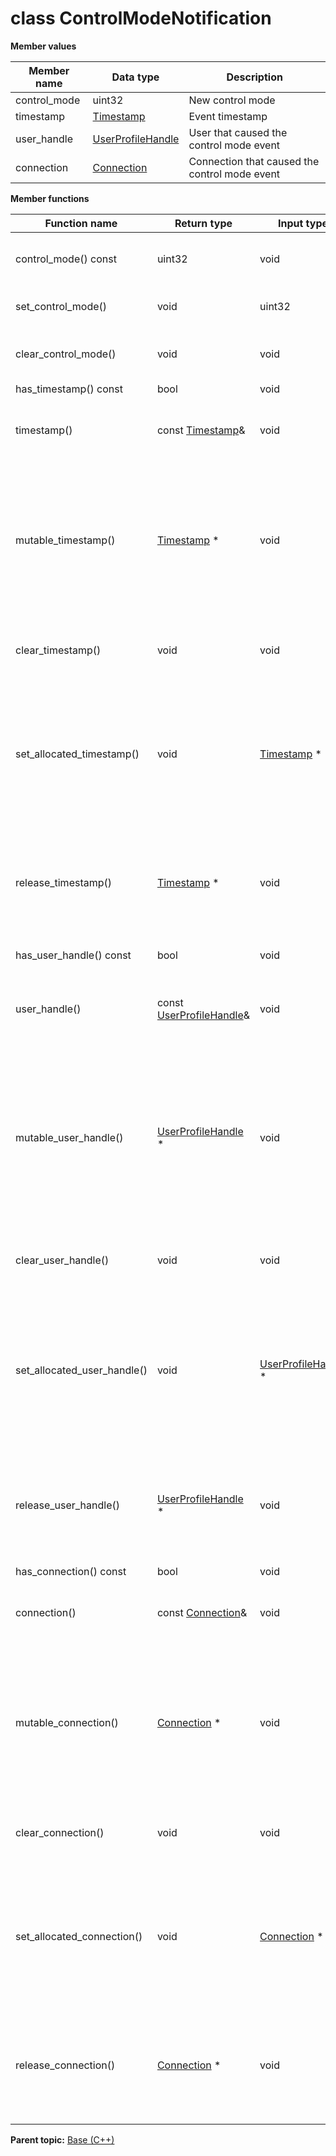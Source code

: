 # class ControlModeNotification

 **Member values** 

|Member name|Data type|Description|
|-----------|---------|-----------|
|control\_mode|uint32|New control mode|
|timestamp| [Timestamp](../Common/Timestamp.md#)|Event timestamp|
|user\_handle| [UserProfileHandle](../Common/UserProfileHandle.md#)|User that caused the control mode event|
|connection| [Connection](../Common/Connection.md#)|Connection that caused the control mode event|

 **Member functions** 

|Function name|Return type|Input type|Description|
|-------------|-----------|----------|-----------|
|control\_mode\(\) const|uint32|void|Returns the current value of control\_mode. If the control\_mode is not set, returns 0.|
|set\_control\_mode\(\)|void|uint32|Sets the value of control\_mode. After calling this, control\_mode\(\) will return value.|
|clear\_control\_mode\(\)|void|void|Clears the value of control\_mode. After calling this, control\_mode\(\) will return the empty string/empty bytes.|
|has\_timestamp\(\) const|bool|void|Returns true if timestamp is set.|
|timestamp\(\)|const [Timestamp](../Common/Timestamp.md#)&|void|Returns the current value of timestamp. If timestamp is not set, returns a [Timestamp](../Common/Timestamp.md#) with none of its fields set \(possibly timestamp::default\_instance\(\)\).|
|mutable\_timestamp\(\)| [Timestamp](../Common/Timestamp.md#) \*|void|Returns a pointer to the mutable [Timestamp](../Common/Timestamp.md#) object that stores the field's value. If the field was not set prior to the call, then the returned [Timestamp](../Common/Timestamp.md#) will have none of its fields set \(i.e. it will be identical to a newly-allocated [Timestamp](../Common/Timestamp.md#)\). After calling this, has\_timestamp\(\) will return true and timestamp\(\) will return a reference to the same instance of [Timestamp](../Common/Timestamp.md#).|
|clear\_timestamp\(\)|void|void|Clears the value of the field. After calling this, has\_timestamp\(\) will return false and timestamp\(\) will return the default value.|
|set\_allocated\_timestamp\(\)|void| [Timestamp](../Common/Timestamp.md#) \*|Sets the [Timestamp](../Common/Timestamp.md#) object to the field and frees the previous field value if it exists. If the [Timestamp](../Common/Timestamp.md#) pointer is not NULL, the message takes ownership of the allocated [Timestamp](../Common/Timestamp.md#) object and has\_ [Timestamp](../Common/Timestamp.md#)\(\) will return true. Otherwise, if the timestamp is NULL, the behavior is the same as calling clear\_timestamp\(\).|
|release\_timestamp\(\)| [Timestamp](../Common/Timestamp.md#) \*|void|Releases the ownership of the field and returns the pointer of the [Timestamp](../Common/Timestamp.md#) object. After calling this, caller takes the ownership of the allocated [Timestamp](../Common/Timestamp.md#) object, has\_timestamp\(\) will return false, and timestamp\(\) will return the default value.|
|has\_user\_handle\(\) const|bool|void|Returns true if user\_handle is set.|
|user\_handle\(\)|const [UserProfileHandle](../Common/UserProfileHandle.md#)&|void|Returns the current value of user\_handle. If user\_handle is not set, returns a [UserProfileHandle](../Common/UserProfileHandle.md#) with none of its fields set \(possibly user\_handle::default\_instance\(\)\).|
|mutable\_user\_handle\(\)| [UserProfileHandle](../Common/UserProfileHandle.md#) \*|void|Returns a pointer to the mutable [UserProfileHandle](../Common/UserProfileHandle.md#) object that stores the field's value. If the field was not set prior to the call, then the returned [UserProfileHandle](../Common/UserProfileHandle.md#) will have none of its fields set \(i.e. it will be identical to a newly-allocated [UserProfileHandle](../Common/UserProfileHandle.md#)\). After calling this, has\_user\_handle\(\) will return true and user\_handle\(\) will return a reference to the same instance of [UserProfileHandle](../Common/UserProfileHandle.md#).|
|clear\_user\_handle\(\)|void|void|Clears the value of the field. After calling this, has\_user\_handle\(\) will return false and user\_handle\(\) will return the default value.|
|set\_allocated\_user\_handle\(\)|void| [UserProfileHandle](../Common/UserProfileHandle.md#) \*|Sets the [UserProfileHandle](../Common/UserProfileHandle.md#) object to the field and frees the previous field value if it exists. If the [UserProfileHandle](../Common/UserProfileHandle.md#) pointer is not NULL, the message takes ownership of the allocated [UserProfileHandle](../Common/UserProfileHandle.md#) object and has\_ [UserProfileHandle](../Common/UserProfileHandle.md#)\(\) will return true. Otherwise, if the user\_handle is NULL, the behavior is the same as calling clear\_user\_handle\(\).|
|release\_user\_handle\(\)| [UserProfileHandle](../Common/UserProfileHandle.md#) \*|void|Releases the ownership of the field and returns the pointer of the [UserProfileHandle](../Common/UserProfileHandle.md#) object. After calling this, caller takes the ownership of the allocated [UserProfileHandle](../Common/UserProfileHandle.md#) object, has\_user\_handle\(\) will return false, and user\_handle\(\) will return the default value.|
|has\_connection\(\) const|bool|void|Returns true if connection is set.|
|connection\(\)|const [Connection](../Common/Connection.md#)&|void|Returns the current value of connection. If connection is not set, returns a [Connection](../Common/Connection.md#) with none of its fields set \(possibly connection::default\_instance\(\)\).|
|mutable\_connection\(\)| [Connection](../Common/Connection.md#) \*|void|Returns a pointer to the mutable [Connection](../Common/Connection.md#) object that stores the field's value. If the field was not set prior to the call, then the returned [Connection](../Common/Connection.md#) will have none of its fields set \(i.e. it will be identical to a newly-allocated [Connection](../Common/Connection.md#)\). After calling this, has\_connection\(\) will return true and connection\(\) will return a reference to the same instance of [Connection](../Common/Connection.md#).|
|clear\_connection\(\)|void|void|Clears the value of the field. After calling this, has\_connection\(\) will return false and connection\(\) will return the default value.|
|set\_allocated\_connection\(\)|void| [Connection](../Common/Connection.md#) \*|Sets the [Connection](../Common/Connection.md#) object to the field and frees the previous field value if it exists. If the [Connection](../Common/Connection.md#) pointer is not NULL, the message takes ownership of the allocated [Connection](../Common/Connection.md#) object and has\_ [Connection](../Common/Connection.md#)\(\) will return true. Otherwise, if the connection is NULL, the behavior is the same as calling clear\_connection\(\).|
|release\_connection\(\)| [Connection](../Common/Connection.md#) \*|void|Releases the ownership of the field and returns the pointer of the [Connection](../Common/Connection.md#) object. After calling this, caller takes the ownership of the allocated [Connection](../Common/Connection.md#) object, has\_connection\(\) will return false, and connection\(\) will return the default value.|

**Parent topic:** [Base \(C++\)](../../summary_pages/Base.md)

